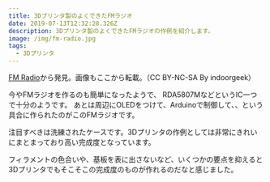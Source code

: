 ```yaml
---
title: 3Dプリンタ製のよくできたFMラジオ
date: 2019-07-13T12:32:28.326Z
description: 3Dプリンタ製のよくできたFMラジオの作例を紹介します。
image: /img/fm-radio.jpg
tags:
  - 3Dプリンタ
---
```

[FM Radio](https://www.instructables.com/id/FM-Radio-1/)から発見。画像もここから転載。（CC BY-NC-SA By indoorgeek）

今やFMラジオを作るのも簡単になったようで、 RDA5807MなどというIC一つで十分のようです。
あとは周辺にOLEDをつけて、Arduinoで制御して、、という具合に作られたのがこのFMラジオです。

注目すべきは洗練されたケースです。3Dプリンタの作例としては非常にきれいにまとまっており高い完成度となっています。

フィラメントの色合いや、基板を表に出さないなど、いくつかの要点を抑えると3Dプリンタでもそこそこの完成度のものが作れるのだなと感じました。
